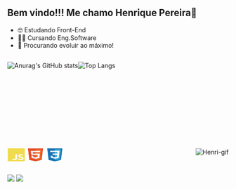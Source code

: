 ## Bem vindo!!! Me chamo Henrique Pereira👾

- 🤓 Estudando Front-End
- 🧗‍♂️ Cursando Eng.Software
- 🦾 Procurando evoluir ao máximo!

##

<div style="display: flex;">
    <img align="center" alt="Anurag's GitHub stats" height="180em" src="https://github-readme-stats.vercel.app/api?username=henriquetx06&show_icons=true&theme=transparent" />
    <img align="center" alt="Top Langs" height="180em" src="https://github-readme-stats.vercel.app/api/top-langs/?username=henriquetx06&layout=compact&theme=transparent" />
</div>


<div style="display: inline_block"><br>
  <img align="center" alt="Henri-Js" height="30" width="40" src="https://raw.githubusercontent.com/devicons/devicon/master/icons/javascript/javascript-plain.svg">
  <img align="center" alt="Henri-HTML" height="30" width="40" src="https://raw.githubusercontent.com/devicons/devicon/master/icons/html5/html5-original.svg">
  <img align="center" alt="Henri-CSS" height="30" width="40" src="https://raw.githubusercontent.com/devicons/devicon/master/icons/css3/css3-original.svg">
   <img align="right" alt="Henri-gif" src="https://cdn.discordapp.com/attachments/1187495339519914125/1208270989230739516/ezgif.com-resize_4.gif?ex=65e2ad0c&is=65d0380c&hm=74fe48bd64d5d679156290ef00eced2ecfbcbc652603a88f256b7aa2f3c3ee93&"
</div>

  ##
 
<div> 
  <a href = "mailto:henriquepereira1003@gmail.com"><img src="https://img.shields.io/badge/-Gmail-%23333?style=for-the-badge&logo=gmail&logoColor=white" target="_blank"></a>
  <a href="https://www.linkedin.com/in/henrique-pereira-teixeira-b761a720a/" target="_blank"><img src="https://img.shields.io/badge/-LinkedIn-%230077B5?style=for-the-badge&logo=linkedin&logoColor=white" target="_blank"></a>
</div>
